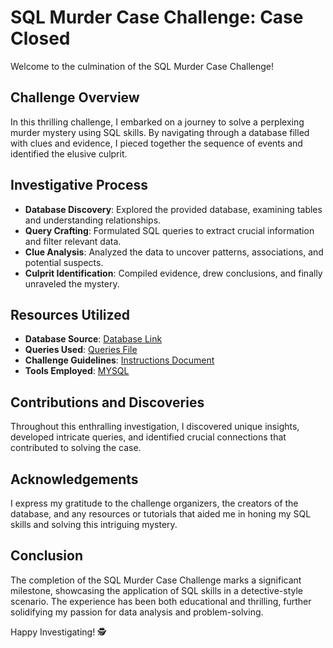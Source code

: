 # SQL Murder Case Challenge: Case Closed 

Welcome to the culmination of the SQL Murder Case Challenge! 

## Challenge Overview

In this thrilling challenge, I embarked on a journey to solve a perplexing murder mystery using SQL skills. By navigating through a database filled with clues and evidence, I pieced together the sequence of events and identified the elusive culprit.

## Investigative Process

- **Database Discovery**: Explored the provided database, examining tables and understanding relationships.
- **Query Crafting**: Formulated SQL queries to extract crucial information and filter relevant data.
- **Clue Analysis**: Analyzed the data to uncover patterns, associations, and potential suspects.
- **Culprit Identification**: Compiled evidence, drew conclusions, and finally unraveled the mystery.

## Resources Utilized

- **Database Source**: [Database Link](https://drive.google.com/file/d/14GUj82RqqENz_P-4EDOkxvt5Ipk_m3pT/view?usp=sharing)
- **Queries Used**: [Queries File](https://docs.google.com/document/d/1A1_mOlhZhEekXSsqCqgghrlC-Ddt0Dey/edit?usp=sharing&ouid=106332818852899025754&rtpof=true&sd=true)
- **Challenge Guidelines**: [Instructions Document](https://mystery.knightlab.com/)
- **Tools Employed**: [MYSQL](https://www.mysql.com/downloads/)

## Contributions and Discoveries

Throughout this enthralling investigation, I discovered unique insights, developed intricate queries, and identified crucial connections that contributed to solving the case.

## Acknowledgements

I express my gratitude to the challenge organizers, the creators of the database, and any resources or tutorials that aided me in honing my SQL skills and solving this intriguing mystery.

## Conclusion

The completion of the SQL Murder Case Challenge marks a significant milestone, showcasing the application of SQL skills in a detective-style scenario. The experience has been both educational and thrilling, further solidifying my passion for data analysis and problem-solving.

Happy Investigating! 🕵


